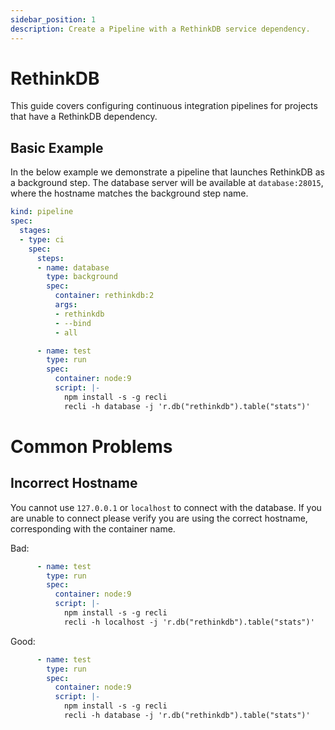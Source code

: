 ```yaml
---
sidebar_position: 1
description: Create a Pipeline with a RethinkDB service dependency.
---
```


# RethinkDB

This guide covers configuring continuous integration pipelines for projects that have a RethinkDB dependency.

## Basic Example

In the below example we demonstrate a pipeline that launches RethinkDB as a background step. The database server will be available at `database:28015`, where the hostname matches the background step name.

```yaml {7-14} showLineNumbers
kind: pipeline
spec:
  stages:
  - type: ci
    spec:
      steps:
      - name: database
        type: background
        spec:
          container: rethinkdb:2
          args:
          - rethinkdb
          - --bind
          - all

      - name: test
        type: run
        spec:
          container: node:9
          script: |-
            npm install -s -g recli
            recli -h database -j 'r.db("rethinkdb").table("stats")'
```

# Common Problems

## Incorrect Hostname

You cannot use `127.0.0.1` or `localhost` to connect with the database. If you
are unable to connect please verify you are using the correct hostname,
corresponding with the container name. 

Bad:

```yaml {7}
      - name: test
        type: run
        spec:
          container: node:9
          script: |-
            npm install -s -g recli
            recli -h localhost -j 'r.db("rethinkdb").table("stats")'
```

Good:

```yaml {7}
      - name: test
        type: run
        spec:
          container: node:9
          script: |-
            npm install -s -g recli
            recli -h database -j 'r.db("rethinkdb").table("stats")'
```